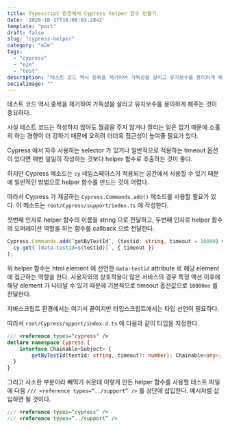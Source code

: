 ```yaml
---
title: Typescript 환경에서 Cypress helper 함수 만들기
date: '2020-10-17T16:00:03.284Z'
template: "post"
draft: false
slug: "cypress-helper"
category: "e2e"
tags:
  - "cypress"
  - "e2e"
  - "test"
description: "테스트 코드 역시 중복을 제거하여 가독성을 살리고 유지보수를 용이하게 해주는 것이 중요하다."
socialImage: ""
---
```


테스트 코드 역시 중복을 제거하여 가독성을 살리고 유지보수를 용이하게 해주는 것이 중요하다. 

사실 테스트 코드는 작성하지 않아도 월급을 주지 않거나 잘리는 일은 없기 때문에 소홀히 하는 경향이 더 강하기 때문에 오히려 더더욱 접근성이 높여줄 필요가 있다.

Cypress 에서 자주 사용하는 selector 가 있거나 일반적으로 적용하는 timeout 옵션이 있다면 매번 일일히 작성하는 것보다 helper 함수로 추출하는 것이 좋다.

하지만 Cypress 메소드는 `cy` 네임스페이스가 적용되는 공간에서 사용할 수 있기 때문에 일반적인 방법으로 helper 함수를 만드는 것이 어렵다.

따라서 Cypress 가 제공하는 `Cypress.Commands.add()` 메소드를 사용할 필요가 있다. 이 메소드는 `root/Cypress/support/index.ts` 에 작성한다.

첫번째 인자로 helper 함수의 이름을 string 으로 전달하고, 두번째 인자로 helper 함수의 오퍼레이션 역할을 하는 함수를 callback 으로 전달한다.

```typescript
Cypress.Commands.add(‘getByTestId’, (testid: string, timeout = 10000) =>
  cy.get(`[data-testid=${testid}]`, { timeout })
);
```

위 helper 함수는 html element 에 선언한 `data-testid` attribute 로 해당 element 에 접근하는 역할을 한다. 사용자와의 상호작용이 많은 서비스의 경우 특정 액션 이후에 해당 element 가 나타날 수 있기 때문에 기본적으로 timeout 옵션값으로 `10000ms` 를 전달한다.

자바스크립트 환경에서는 여기서 끝이지만 타입스크립트에서는 타입 선언이 필요하다.

따라서 `root/Cypress/spport/index.d.ts` 에 다음과 같이 타입을 지정한다.

```typescript
/// <reference types="cypress" />
declare namespace Cypress {
	interface Chainable<Subject> {
		getByTestId(testid: string, timeout?: number): Chainable<any>;
  }
}
```

그리고 사소한 부분이라 빼먹기 쉬운데 이렇게 만든 helper 함수를 사용할 테스트 파일에 다음 `/// <reference types=“../support” />` 를 상단에 삽입한다. 예시처럼 삽입하면 될 것이다.

```typescript
/// <reference types=“cypress” />
/// <reference types=“../support” />
```

